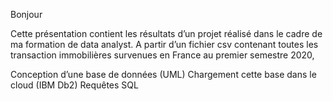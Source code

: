 Bonjour

Cette présentation contient les résultats d’un projet réalisé dans le cadre de ma formation de data analyst.
A partir d’un fichier csv contenant toutes les transaction immobilières survenues en France au premier semestre 2020, 

Conception d’une base de données (UML)
Chargement cette base dans le cloud (IBM Db2)
Requêtes SQL

